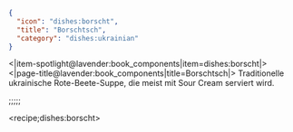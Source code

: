 ```json
{
  "icon": "dishes:borscht",
  "title": "Borschtsch",
  "category": "dishes:ukrainian"
}
```

<|item-spotlight@lavender:book_components|item=dishes:borscht|>
<|page-title@lavender:book_components|title=Borschtsch|>
Traditionelle ukrainische Rote-Beete-Suppe, die meist mit Sour Cream serviert wird.

;;;;;

<recipe;dishes:borscht>

